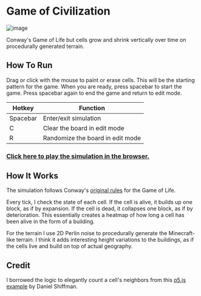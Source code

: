 # Game of Civilization

![image](https://github.com/ricedust/p5-game-of-civilization/assets/62413269/42c7c8a5-0af6-42dd-95ec-1b44a94c08a2)

Conway's Game of Life but cells grow and shrink vertically over time on procedurally generated terrain.

## How To Run

Drag or click with the mouse to paint or erase cells. This will be the starting pattern for the game. When you are ready, press spacebar to start the game. Press spacebar again to end the game and return to edit mode.

| Hotkey | Function |
| --- | --- |
| Spacebar | Enter/exit simulation |
| C | Clear the board in edit mode |
| R | Randomize the board in edit mode |

### [Click here to play the simulation in the browser.](http://ricedust.com/p5-game-of-civilization/)

## How It Works

The simulation follows Conway's [original rules](https://en.wikipedia.org/wiki/Conway%27s_Game_of_Life) for the Game of Life.

Every tick, I check the state of each cell. If the cell is alive, it builds up one block, as if by expansion. If the cell is dead, it collapses one block, as if by deterioration. This essentially creates a heatmap of how long a cell has been alive in the form of a building.

For the terrain I use 2D Perlin noise to procedurally generate the Minecraft-like terrain. I think it adds interesting height variations to the buildings, as if the cells live and build on top of actual geography.

## Credit

I borrowed the logic to elegantly count a cell's neighbors from this [p5.js example](https://p5js.org/examples/simulate-game-of-life.html) by Daniel Shiffman.
